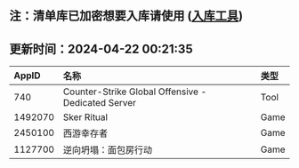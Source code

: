 ## 注：清单库已加密想要入库请使用 ([入库工具](https://github.com/BlankTMing/ManifestAutoUpdate/releases))

## 更新时间：2024-04-22 00:21:35
| AppID | 名称 | 类型  |
| :-------------------- | :----------------------------- | :----------- |
| 740 | Counter-Strike Global Offensive - Dedicated Server| Tool |
| 1492070 | Sker Ritual| Game |
| 2450100 | 西游幸存者| Game |
| 1127700 | 逆向坍塌：面包房行动| Game |
